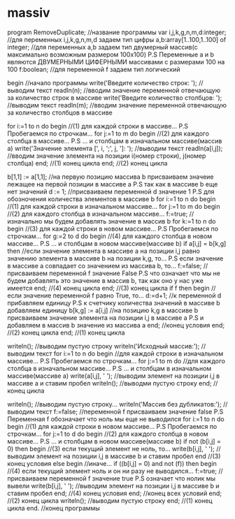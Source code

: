 # massiv
program RemoveDuplicate; //название программы
var i,j,k,g,n,m,d:integer; //для переменных i,j,k,g,n,m,d задаем тип цифры
 a,b:array[1..100,1..100] of integer; //для переменных a,b задаем тип двумерный массив(с максимально возможным размером 100x100) P.S Переменные a и b являются ДВУМЕРНЫМИ ЦИФЕРНЫМИ массивами с размерами 100 на 100
 f:boolean; //для переменной f задаем тип логический

begin //начало программы
 write('Введите количество строк: '); //выводим текст
 readln(n); //вводим значение переменной отвечающую за количество строк в массиве
 write('Введите количество столбцов: '); //выводим текст
 readln(m); //вводим значение переменной отвечающую за количество столбцов в массиве 

 for i:=1 to n do begin //(1) для каждой строки в массиве... P.S Пробегаемся по строчкам...
 for j:=1 to m do begin //(2) для каждого столбца в массиве... P.S ... и столбцам в изначальном массиве(массив a)
 write('Значение элемента [', i, ';', j, ']: '); //выводим текст
 readln(a[i,j]); //вводим значение элемента на позиции i(номер строки), j(номер столбца)
 end; //(1) конец цикла
 end; //(2) конец цикла

 b[1,1] := a[1,1]; //на первую позицию массива b присваиваем значеие лежащее на первой позиции в массиве a P.S так как в массиве b еще нет значений
 d := 1; //присваиваем переменной d значение 1 P.S для обозночения количества элементов в массиве b
 for i:=1 to n do begin //(1) для каждой строки в изначальном массиве...
 for j:=1 to m do begin //(2) для каждого столбца в изначальном массиве...
 f:=true; //изначально мы будем добавлять значение в массив b
 for k:=1 to n do begin //(3) для каждой строки в новом массиве... P.S Пробегаемся по строчкам...
 for g:=2 to d do begin //(4) для каждого столбца в новом массиве... P.S ... и столбцам в новом массиве(массиве b)
 if a[i,j] = b[k,g] then //если значение элемента в массиве a на позиции i,j равно значению элемента в массиве b на позиции k,g, то... P.S если значение в массиве a совпадает со значением из массива b, то...
 f:=false; //присваиваем переменной f значение False P.S что означает что мы не будем добавлять это значение в массив b, так как оно у нас уже имеется
 end; //(4) конец цикла
 end; //(3) конец цикла
 if f then begin //если значение переменной f равно True, то...
 d:=d+1; //к переменной d прибавляем единицу P.S к счетчику количества значений в массиве b добавляем единицу
 b[k,g] := a[i,j] //на позицию k,g в массиве b присваиваем значение элемента на позиции i,j в массиве a P.S и добавляем в массив b значение из массива a
 end; //конец условия
 end; //(2) конец цикла
 end; //(1) конец цикла
 
 writeln(); //выводим пустую строку
 writeln('Исходный массив:'); //выводим текст
 for i:=1 to n do begin //для каждой строки в изначальном массиве... P.S Пробегаемся по строчкам...
 for j:=1 to m do //для каждого столбца в изначальном массиве... P.S ... и столбцам в изначальном массиве(массиве a)
 write(a[i,j], ' '); //выводим элемент на позиции i,j в массиве a и ставим пробел
 writeln(); //выводми пустую строку
 end; //конец цикла
 
 writeln(); //выводим пустую строку...
 writeln('Массив без дубликатов:'); //выводим текст
 f:=false; //переменной f присваиваем значение false P.S Переменная f обозначает что ноль мы еще не выводился
 for i:=1 to n do begin //(1) для каждой строки в новом массиве... P.S Пробегаемся по строчкам...
 for j:=1 to d do begin //(2) для каждого столбца в новом массиве... P.S ... и столбцам в новом массиве(массиве b)
 if not (b[i,j] = 0) then begin //(3) если текущий элемент не ноль, то...
 write(b[i,j], ' '); //выводим элемент на позиции i,j в массиве b и ставим пробел
 end //(3) конец условия
 else begin //иначе...
 if ((b[i,j] = 0) and not (f)) then begin //(4) если текущий элемент ноль и он ни разу не выводился...
 f:=true; //присваиваем переменной f значение true P.S означает что нолик мы вывели
 write(b[i,j], ' '); //выводим элемент на позиции i,j в массиве b и ставим пробел
 end; //(4) конец условия
 end; //конец всех условий
 end; //(2) конец цикла
 writeln(); //выводим пустую строку
 end; //(1) конец цикла
end. //конец программы
